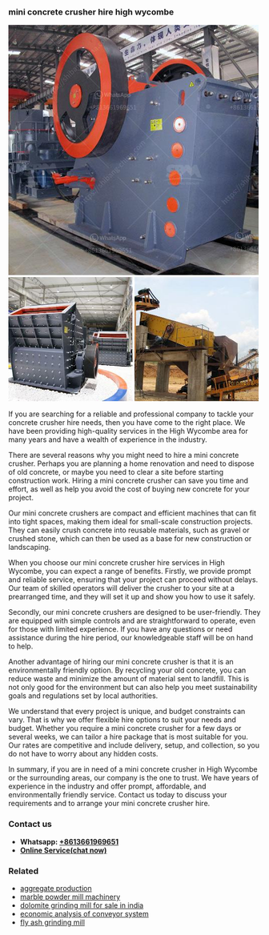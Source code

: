 <h3>mini concrete crusher hire high wycombe</h3><img src='1702950211.jpg' alt=''><p>If you are searching for a reliable and professional company to tackle your concrete crusher hire needs, then you have come to the right place. We have been providing high-quality services in the High Wycombe area for many years and have a wealth of experience in the industry.</p><p>There are several reasons why you might need to hire a mini concrete crusher. Perhaps you are planning a home renovation and need to dispose of old concrete, or maybe you need to clear a site before starting construction work. Hiring a mini concrete crusher can save you time and effort, as well as help you avoid the cost of buying new concrete for your project.</p><p>Our mini concrete crushers are compact and efficient machines that can fit into tight spaces, making them ideal for small-scale construction projects. They can easily crush concrete into reusable materials, such as gravel or crushed stone, which can then be used as a base for new construction or landscaping.</p><p>When you choose our mini concrete crusher hire services in High Wycombe, you can expect a range of benefits. Firstly, we provide prompt and reliable service, ensuring that your project can proceed without delays. Our team of skilled operators will deliver the crusher to your site at a prearranged time, and they will set it up and show you how to use it safely.</p><p>Secondly, our mini concrete crushers are designed to be user-friendly. They are equipped with simple controls and are straightforward to operate, even for those with limited experience. If you have any questions or need assistance during the hire period, our knowledgeable staff will be on hand to help.</p><p>Another advantage of hiring our mini concrete crusher is that it is an environmentally friendly option. By recycling your old concrete, you can reduce waste and minimize the amount of material sent to landfill. This is not only good for the environment but can also help you meet sustainability goals and regulations set by local authorities.</p><p>We understand that every project is unique, and budget constraints can vary. That is why we offer flexible hire options to suit your needs and budget. Whether you require a mini concrete crusher for a few days or several weeks, we can tailor a hire package that is most suitable for you. Our rates are competitive and include delivery, setup, and collection, so you do not have to worry about any hidden costs.</p><p>In summary, if you are in need of a mini concrete crusher in High Wycombe or the surrounding areas, our company is the one to trust. We have years of experience in the industry and offer prompt, affordable, and environmentally friendly service. Contact us today to discuss your requirements and to arrange your mini concrete crusher hire.</p><h3>Contact us</h3><ul><li><strong>Whatsapp:&nbsp;<a href="https://wa.me/8613661969651">+8613661969651</a></strong></li><li><a href="https://swt.shibang-china.com/?git&amp;zhl&amp;mini concrete crusher hire high wycombe"><strong>Online Service(chat now)</strong></a></li></ul><h3>Related</h3><ul><li><a href='aggregate production.md'>aggregate production</a></li><li><a href='marble powder mill machinery.md'>marble powder mill machinery</a></li><li><a href='dolomite grinding mill for sale in india.md'>dolomite grinding mill for sale in india</a></li><li><a href='economic analysis of conveyor system.md'>economic analysis of conveyor system</a></li><li><a href='fly ash grinding mill.md'>fly ash grinding mill</a></li></ul>